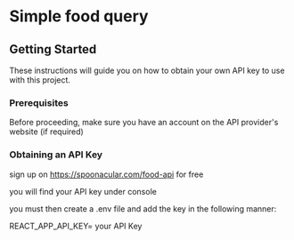 # Simple food query

## Getting Started

These instructions will guide you on how to obtain your own API key to use with this project.

### Prerequisites

Before proceeding, make sure you have an account on the API provider's website (if required)

### Obtaining an API Key

sign up on https://spoonacular.com/food-api for free

you will find your API key under console

you must then create a .env file and add the key in the following manner:

REACT_APP_API_KEY= your API Key
